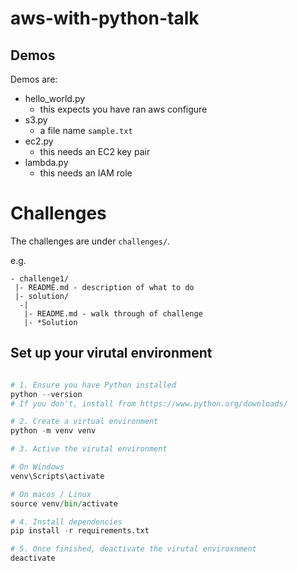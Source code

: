 # aws-with-python-talk

## Demos

Demos are:
- hello_world.py
    - this expects you have ran aws configure
- s3.py
    - a file name `sample.txt`
- ec2.py
    - this needs an EC2 key pair
- lambda.py
    - this needs an IAM role

# Challenges

The challenges are under `challenges/`.

e.g. 

```
- challenge1/
 |- README.md - description of what to do
 |- solution/
  -|
   |- README.md - walk through of challenge
   |- *Solution
```

## Set up your virutal environment

```python

# 1. Ensure you have Python installed
python --version
# If you don't, install from https://www.python.org/downloads/

# 2. Create a virtual environment
python -m venv venv

# 3. Active the virutal environment

# On Windows
venv\Scripts\activate

# On macos / Linux
source venv/bin/activate

# 4. Install dependencies
pip install -r requirements.txt

# 5. Once finished, deactivate the virutal enviroxnment
deactivate

```